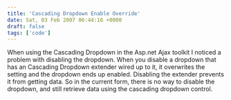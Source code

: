 ```yaml
---
title: 'Cascading Dropdown Enable Override'
date: Sat, 03 Feb 2007 06:44:16 +0000
draft: false
tags: ['code']
---
```


When using the Cascading Dropdown in the Asp.net Ajax toolkit I noticed a problem with disabling the dropdown. When you disable a dropdown that has an Cascading Dropdown extender wired up to it, it overwrites the setting and the dropdown ends up enabled. Disabling the extender prevents it from getting data. So in the current form, there is no way to disable the dropdown, and still retrieve data using the cascading dropdown control.
